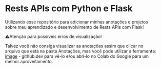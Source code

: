 # Rests APIs com Python e Flask
Utilizando esse repositório para adicionar minhas anotações e projetos sobre meu aprendizado e desenvolvimento de Rests APIs com Flask!

⚠️Atenção para possíveis erros de visualização!

Talvez você não consiga visualizar as anotações assim que clicar no arquivo que está na pasta Anotações, mas você pode utilizar a ferramenta: [image](https://user-images.githubusercontent.com/101913207/211151613-664e7a1d-1eab-417e-ae67-790d82616991.png) - github.dev para vê-lo e/ou abri-lo no Colab do Google para um melhor aproveitamento. 




